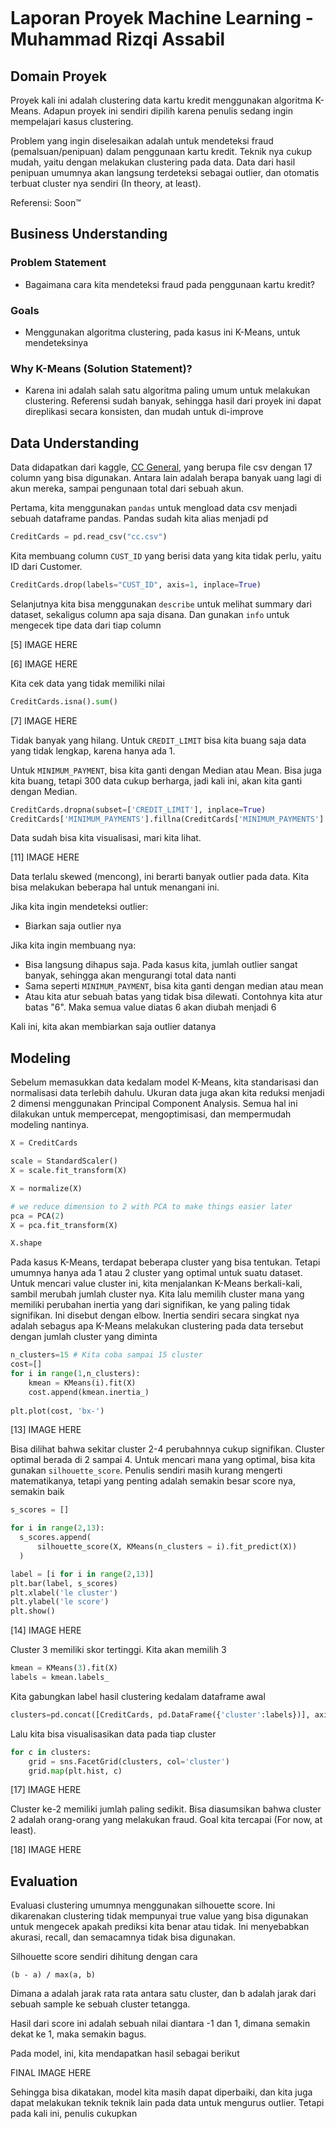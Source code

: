 ```python

```

# Laporan Proyek Machine Learning - Muhammad Rizqi Assabil

## Domain Proyek

Proyek kali ini adalah clustering data kartu kredit menggunakan algoritma K-Means. Adapun proyek ini sendiri dipilih karena penulis sedang ingin mempelajari kasus clustering.

Problem yang ingin diselesaikan adalah untuk mendeteksi fraud (pemalsuan/penipuan) dalam penggunaan kartu kredit. Teknik nya cukup mudah, yaitu dengan melakukan clustering pada data. Data dari hasil penipuan umumnya akan langsung terdeteksi sebagai outlier, dan otomatis terbuat cluster nya sendiri (In theory, at least).

Referensi: Soon™

## Business Understanding

### Problem Statement
* Bagaimana cara kita mendeteksi fraud pada penggunaan kartu kredit?

### Goals
* Menggunakan algoritma clustering, pada kasus ini K-Means, untuk mendeteksinya

### Why K-Means (Solution Statement)?
* Karena ini adalah salah satu algoritma paling umum untuk melakukan clustering. Referensi sudah banyak, sehingga hasil dari proyek ini dapat direplikasi secara konsisten, dan mudah untuk di-improve

## Data Understanding

Data didapatkan dari kaggle, [CC General](https://www.kaggle.com/datasets/arjunbhasin2013/ccdata), yang berupa file csv dengan 17 column yang bisa digunakan. Antara lain adalah berapa banyak uang lagi di akun mereka, sampai pengunaan total dari sebuah akun.

Pertama, kita menggunakan `pandas` untuk mengload data csv menjadi sebuah dataframe pandas. Pandas sudah kita alias menjadi pd
```python
CreditCards = pd.read_csv("cc.csv")
```

Kita membuang column `CUST_ID` yang berisi data yang kita tidak perlu, yaitu ID dari Customer.
```python
CreditCards.drop(labels="CUST_ID", axis=1, inplace=True)
```

Selanjutnya kita bisa menggunakan `describe` untuk melihat summary dari dataset, sekaligus column apa saja disana. Dan gunakan `info` untuk mengecek tipe data dari tiap column

[5] IMAGE HERE

[6] IMAGE HERE

Kita cek data yang tidak memiliki nilai

```python
CreditCards.isna().sum()
```

[7] IMAGE HERE

Tidak banyak yang hilang. Untuk `CREDIT_LIMIT` bisa kita buang saja data yang tidak lengkap, karena hanya ada 1.

Untuk `MINIMUM_PAYMENT`, bisa kita ganti dengan Median atau Mean. Bisa juga kita buang, tetapi 300 data cukup berharga, jadi kali ini, akan kita ganti dengan Median.

```python
CreditCards.dropna(subset=['CREDIT_LIMIT'], inplace=True)
CreditCards['MINIMUM_PAYMENTS'].fillna(CreditCards['MINIMUM_PAYMENTS'].median(), inplace=True)
```

Data sudah bisa kita visualisasi, mari kita lihat.

[11] IMAGE HERE

Data terlalu skewed (mencong), ini berarti banyak outlier pada data. Kita bisa melakukan beberapa hal untuk menangani ini.

Jika kita ingin mendeteksi outlier:
* Biarkan saja outlier nya

Jika kita ingin membuang nya:
* Bisa langsung dihapus saja. Pada kasus kita, jumlah outlier sangat banyak, sehingga akan mengurangi total data nanti
* Sama seperti `MINIMUM_PAYMENT`, bisa kita ganti dengan median atau mean
* Atau kita atur sebuah batas yang tidak bisa dilewati. Contohnya kita atur batas "6". Maka semua value diatas 6 akan diubah menjadi 6

Kali ini, kita akan membiarkan saja outlier datanya

## Modeling

Sebelum memasukkan data kedalam model K-Means, kita standarisasi dan normalisasi data terlebih dahulu. Ukuran data juga akan kita reduksi menjadi 2 dimensi menggunakan Principal Component Analysis. Semua hal ini dilakukan untuk mempercepat, mengoptimisasi, dan mempermudah modeling nantinya.

```python
X = CreditCards

scale = StandardScaler()
X = scale.fit_transform(X)

X = normalize(X)

# we reduce dimension to 2 with PCA to make things easier later
pca = PCA(2)
X = pca.fit_transform(X)

X.shape
```
Pada kasus K-Means, terdapat beberapa cluster yang bisa tentukan. Tetapi umumnya hanya ada 1 atau 2 cluster yang optimal untuk suatu dataset. Untuk mencari value cluster ini, kita menjalankan K-Means berkali-kali, sambil merubah jumlah cluster nya. Kita lalu memilih cluster mana yang memiliki perubahan inertia yang dari signifikan, ke yang paling tidak signifikan. Ini disebut dengan elbow. Inertia sendiri secara singkat nya adalah sebagus apa K-Means melakukan clustering pada data tersebut dengan jumlah cluster yang diminta

```python
n_clusters=15 # Kita coba sampai 15 cluster
cost=[]
for i in range(1,n_clusters):
    kmean = KMeans(i).fit(X)
    cost.append(kmean.inertia_)  
  
plt.plot(cost, 'bx-')
```
[13] IMAGE HERE

Bisa dilihat bahwa sekitar cluster 2-4 perubahnnya cukup signifikan. Cluster optimal berada di 2 sampai 4. Untuk mencari mana yang optimal, bisa kita gunakan `silhouette_score`. Penulis sendiri masih kurang mengerti matematikanya, tetapi yang penting adalah semakin besar score nya, semakin baik

```python
s_scores = []

for i in range(2,13):
  s_scores.append(
      silhouette_score(X, KMeans(n_clusters = i).fit_predict(X))
  )

label = [i for i in range(2,13)]
plt.bar(label, s_scores)
plt.xlabel('le cluster')
plt.ylabel('le score')
plt.show()
```

[14] IMAGE HERE

Cluster 3 memiliki skor tertinggi. Kita akan memilih 3

```python
kmean = KMeans(3).fit(X)
labels = kmean.labels_
```

Kita gabungkan label hasil clustering kedalam dataframe awal

```python
clusters=pd.concat([CreditCards, pd.DataFrame({'cluster':labels})], axis=1)
```
Lalu kita bisa visualisasikan data pada tiap cluster

```python
for c in clusters:
    grid = sns.FacetGrid(clusters, col='cluster')
    grid.map(plt.hist, c)
```
[17] IMAGE HERE

Cluster ke-2 memiliki jumlah paling sedikit. Bisa diasumsikan bahwa cluster 2 adalah orang-orang yang melakukan fraud. Goal kita tercapai (For now, at least).

[18] IMAGE HERE

## Evaluation

Evaluasi clustering umumnya menggunakan silhouette score. Ini dikarenakan clustering tidak mempunyai true value yang bisa digunakan untuk mengecek apakah prediksi kita benar atau tidak. Ini menyebabkan akurasi, recall, dan semacamnya tidak bisa digunakan. 

Silhouette score sendiri dihitung dengan cara

`(b - a) / max(a, b)`

Dimana a adalah jarak rata rata antara satu cluster, dan b adalah jarak dari sebuah sample ke sebuah cluster tetangga. 

Hasil dari score ini adalah sebuah nilai diantara -1 dan 1, dimana semakin dekat ke 1, maka semakin bagus.

Pada model, ini, kita mendapatkan hasil sebagai berikut

FINAL IMAGE HERE

Sehingga bisa dikatakan, model kita masih dapat diperbaiki, dan kita juga dapat melakukan teknik teknik lain pada data untuk mengurus outlier. Tetapi pada kali ini, penulis cukupkan
